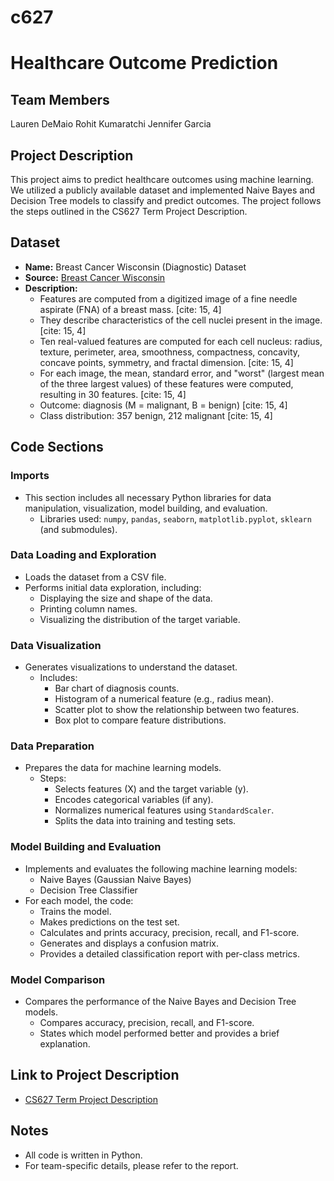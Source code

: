 # c627

# Healthcare Outcome Prediction

## Team Members
Lauren DeMaio
Rohit Kumaratchi
Jennifer Garcia

## Project Description

This project aims to predict healthcare outcomes using machine learning. We utilized a publicly available dataset and implemented Naive Bayes and Decision Tree models to classify and predict outcomes. The project follows the steps outlined in the CS627 Term Project Description.

## Dataset

* **Name:** Breast Cancer Wisconsin (Diagnostic) Dataset
* **Source:** [Breast Cancer Wisconsin](https://www.kaggle.com/datasets/uciml/breast-cancer-wisconsin-data) 
* **Description:**
    * Features are computed from a digitized image of a fine needle aspirate (FNA) of a breast mass. [cite: 15, 4]
    * They describe characteristics of the cell nuclei present in the image. [cite: 15, 4]
    * Ten real-valued features are computed for each cell nucleus: radius, texture, perimeter, area, smoothness, compactness, concavity, concave points, symmetry, and fractal dimension. [cite: 15, 4]
    * For each image, the mean, standard error, and "worst" (largest mean of the three largest values) of these features were computed, resulting in 30 features. [cite: 15, 4]
    * Outcome: diagnosis (M = malignant, B = benign) [cite: 15, 4]
    * Class distribution: 357 benign, 212 malignant [cite: 15, 4]


## Code Sections

### Imports

* This section includes all necessary Python libraries for data manipulation, visualization, model building, and evaluation.
    * Libraries used: `numpy`, `pandas`, `seaborn`, `matplotlib.pyplot`, `sklearn` (and submodules).

### Data Loading and Exploration

* Loads the dataset from a CSV file.
* Performs initial data exploration, including:
    * Displaying the size and shape of the data.
    * Printing column names.
    * Visualizing the distribution of the target variable.

### Data Visualization

* Generates visualizations to understand the dataset.
    * Includes:
        * Bar chart of diagnosis counts.
        * Histogram of a numerical feature (e.g., radius mean).
        * Scatter plot to show the relationship between two features.
        * Box plot to compare feature distributions.

### Data Preparation

* Prepares the data for machine learning models.
    * Steps:
        * Selects features (X) and the target variable (y).
        * Encodes categorical variables (if any).
        * Normalizes numerical features using `StandardScaler`.
        * Splits the data into training and testing sets.

### Model Building and Evaluation

* Implements and evaluates the following machine learning models:
    * Naive Bayes (Gaussian Naive Bayes)
    * Decision Tree Classifier
* For each model, the code:
    * Trains the model.
    * Makes predictions on the test set.
    * Calculates and prints accuracy, precision, recall, and F1-score.
    * Generates and displays a confusion matrix.
    * Provides a detailed classification report with per-class metrics.

### Model Comparison

* Compares the performance of the Naive Bayes and Decision Tree models.
    * Compares accuracy, precision, recall, and F1-score.
    * States which model performed better and provides a brief explanation.



## Link to Project Description

* [CS627 Term Project Description](https://docs.google.com/document/d/1FNJsrxCRkVKYdUblwxTYGg2edbPFr4x9lukplNkRwG8/edit?usp=sharing)

## Notes

* All code is written in Python.
* For team-specific details, please refer to the report.